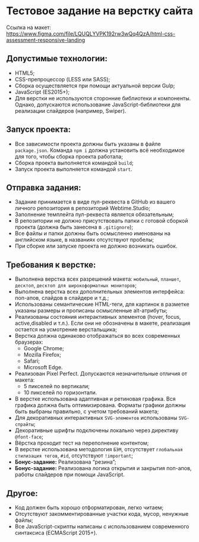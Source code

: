 # Тестовое задание на верстку сайта

Ссылка на макет:
https://www.figma.com/file/LQUQLYVPK192rw3wQq4QzA/html-css-assessment-responsive-landing

## Допустимые технологии:

- HTML5;
- CSS-препроцессор (LESS или SASS);
- Сборка осуществляется при помощи актуальной версии Gulp;
- JavaScript (ES2015+);
- Для верстки не используются сторонние библиотеки и компоненты. Однако, допускаются использование JavaScript-библиотеки для реализации слайдеров (например, Swiper).

## Запуск проекта:

- Все зависимости проекта должны быть указаны в файле `package.json`. Команда `npm i` должна установить всё необходимое для того, чтобы сборка проекта работала;
- Сборка проекта выполняется командой `build`;
- Запуск проекта выполняется командой `start`.

## Отправка задания:

- Задание принимается в виде пул-реквеста в GitHub из вашего личного репозитория в репозиторий Webtime.Studio;
- Заполнение темплейта пул-реквеста является обязательным;
- В репозитории не должно присутствовать папки с готовой сборкой проекта (должна быть занесена в `.gitignore`);
- Все файлы и папки должны быть осмысленно именованы на английском языке, в названиях отсутствуют пробелы;
- При сборке или запуске проекта не должно возникать ошибок.

## Требования к верстке:

- Выполнена верстка всех разрешений макета: `мобильный`, `планшет`, `десктоп`, `десктоп для широкоформатных мониторов`;
- Выполнена верстка всех дополнительных элементов интерфейса: поп-апов, слайдов в слайдере и т.д.;
- Использованы семантические HTML-теги, для картинок в разметке указаны размеры и прописаны осмысленные alt-атрибуты;
- Реализованы состояния интерактивных элементов (hover, focus, active, ​​disabled и т.л.). Если они не обозначены в макете, реализация остается на усмотрение верстальщика;
- Верстка должна одинаково отображаться во всех современных браузерах:
  - Google Chrome;
  - Mozilla Firefox;
  - Safari;
  - Microsoft Edge.
- Реализован Pixel Perfect. Допускаются незначительные отличия от макета:
  - 5 пикселей по вертикали;
  - 10 пикселей по горизонтали.
- В верстке использована адаптивная и ретиновая графика. Вся графика должна быть оптимизирована. Форматы графики должны быть выбраны правильно, с учетом требований макета;
- Для декоративных интерактивных `SVG-элементов` использованы `SVG-спрайты`;
- Декоративные шрифты подключены локально через директиву `@font-face`;
- Вёрстка проходит тест на переполнение контентом;
- В верстке использована методология `БЭМ`, отсутствует `глобальная стилизация тегов`, `#id`, отсутствуют `!important`;
- **Бонус-задание:** Реализована “резина”;
- **Бонус-задание:** Реализована логика открытия и закрытия поп-апов, работы слайдеров при помощи JavaScript.

## Другое:

- Код должен быть хорошо отформатирован, легко читаем;
- Отсутствуют закомментированные участки кода, мусор, ненужные файлы;
- Все JavaScript-скрипты написаны с использованием современного синтаксиса (ECMAScript 2015+).
